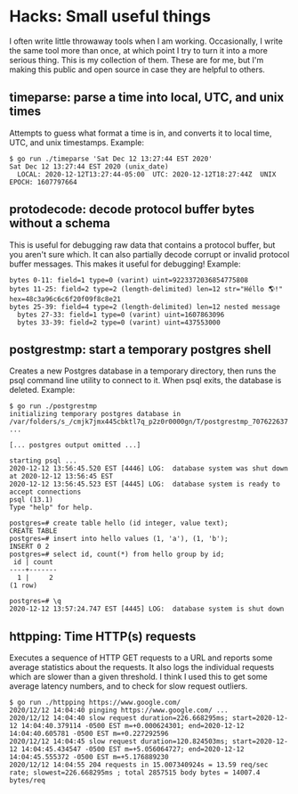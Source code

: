 # Hacks: Small useful things

I often write little throwaway tools when I am working. Occasionally, I write the same tool more than once, at which point I try to turn it into a more serious thing. This is my collection of them. These are for me, but I'm making this public and open source in case they are helpful to others.


## timeparse: parse a time into local, UTC, and unix times

Attempts to guess what format a time is in, and converts it to local time, UTC, and unix timestamps. Example:

```
$ go run ./timeparse 'Sat Dec 12 13:27:44 EST 2020'
Sat Dec 12 13:27:44 EST 2020 (unix_date)
  LOCAL: 2020-12-12T13:27:44-05:00  UTC: 2020-12-12T18:27:44Z  UNIX EPOCH: 1607797664
```

## protodecode: decode protocol buffer bytes without a schema

This is useful for debugging raw data that contains a protocol buffer, but you aren't sure which. It can also partially decode corrupt or invalid protocol buffer messages. This makes it useful for debugging! Example:

```$ go run ./protodecode --nested=4 out
bytes 0-11: field=1 type=0 (varint) uint=9223372036854775808
bytes 11-25: field=2 type=2 (length-delimited) len=12 str="Héllo 🌎!" hex=48c3a96c6c6f20f09f8c8e21
bytes 25-39: field=4 type=2 (length-delimited) len=12 nested message
  bytes 27-33: field=1 type=0 (varint) uint=1607863096
  bytes 33-39: field=2 type=0 (varint) uint=437553000
```


## postgrestmp: start a temporary postgres shell

Creates a new Postgres database in a temporary directory, then runs the psql command line utility to connect to it. When psql exits, the database is deleted. Example:

```
$ go run ./postgrestmp 
initializing temporary postgres database in /var/folders/s_/cmjk7jmx445cbktl7q_p2z0r0000gn/T/postgrestmp_707622637 ...

[... postgres output omitted ...]

starting psql ...
2020-12-12 13:56:45.520 EST [4446] LOG:  database system was shut down at 2020-12-12 13:56:45 EST
2020-12-12 13:56:45.523 EST [4445] LOG:  database system is ready to accept connections
psql (13.1)
Type "help" for help.

postgres=# create table hello (id integer, value text);
CREATE TABLE
postgres=# insert into hello values (1, 'a'), (1, 'b');
INSERT 0 2
postgres=# select id, count(*) from hello group by id;
 id | count 
----+-------
  1 |     2
(1 row)

postgres=# \q
2020-12-12 13:57:24.747 EST [4445] LOG:  database system is shut down
```

## httpping: Time HTTP(s) requests

Executes a sequence of HTTP GET requests to a URL and reports some average statistics about the requests. It also logs the individual requests which are slower than a given threshold. I think I used this to get some average latency numbers, and to check for slow request outliers.

```
$ go run ./httpping https://www.google.com/
2020/12/12 14:04:40 pinging https://www.google.com/ ...
2020/12/12 14:04:40 slow request duration=226.668295ms; start=2020-12-12 14:04:40.379114 -0500 EST m=+0.000624301; end=2020-12-12 14:04:40.605781 -0500 EST m=+0.227292596
2020/12/12 14:04:45 slow request duration=120.824503ms; start=2020-12-12 14:04:45.434547 -0500 EST m=+5.056064727; end=2020-12-12 14:04:45.555372 -0500 EST m=+5.176889230
2020/12/12 14:04:55 204 requests in 15.007340924s = 13.59 req/sec rate; slowest=226.668295ms ; total 2857515 body bytes = 14007.4 bytes/req
```